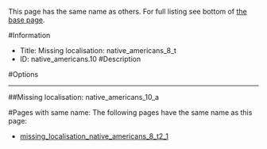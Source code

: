 This page has the same name as others. For full listing see bottom of [the base page](missing_localisation_native_americans_8.md).

#Information
 - Title: Missing localisation: native_americans_8_t
 - ID: native_americans.10
#Description

#Options

___
##Missing localisation: native_americans_10_a


#Pages with same name:
The following pages have the same name as this page:
 - [missing_localisation_native_americans_8_t2_1](missing_localisation_native_americans_8_t2_1.md)
